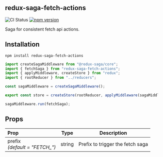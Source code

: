 ## redux-saga-fetch-actions

![CI Status](https://img.shields.io/github/workflow/status/clarktozer/redux-saga-fetch-actions/Build%20&%20Test)
[![npm version](https://img.shields.io/npm/v/redux-saga-fetch-actions.svg)](https://www.npmjs.com/package/redux-saga-fetch-actions)

Saga for consistent fetch api actions.

## Installation

```
npm install redux-saga-fetch-actions
```

```javascript
import createSagaMiddleware from "@redux-saga/core";
import { fetchSaga } from "redux-saga-fetch-actions";
import { applyMiddleware, createStore } from "redux";
import { rootReducer } from "../reducers";

const sagaMiddleware = createSagaMiddleware();

export const store = createStore(rootReducer, applyMiddleware(sagaMiddleware));

sagaMiddleware.run(fetchSaga);
```

## Props

| Prop                               |  Type  |           Description            |
| :--------------------------------- | :----: | :------------------------------: |
| prefix<br/>_(default = "FETCH\_")_ | string | Prefix to trigger the fetch saga |
